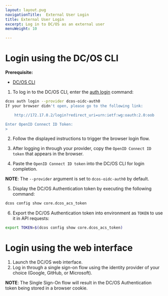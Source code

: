 ```yaml
---
layout: layout.pug
navigationTitle:  External User Login
title: External User Login
excerpt: Log in to DC/OS as an external user
menuWeight: 10

---
```


<!-- The source repository for this topic is https://github.com/dcos/dcos-docs-site -->

# Login using the DC/OS CLI

**Prerequisite:**
- [DC/OS CLI](/1.13/cli/)

1.  To log in to the DC/OS CLI, enter the [auth login](/1.13/cli/command-reference/dcos-auth/dcos-auth-login/) command:

```bash
dcos auth login --provider dcos-oidc-auth0
If your browser didn't open, please go to the following link:

    http://172.17.0.2/login?redirect_uri=urn:ietf:wg:oauth:2.0:oob

Enter OpenID Connect ID Token: 
>
```

2. Follow the displayed instructions to trigger the browser login flow.

3. After logging in through your provider, copy the `OpenID Connect ID token` that appears in the browser.

4. Paste the `OpenID Connect ID token` into the DC/OS CLI for login completion.

**NOTE**: The `--provider` argument is set to `dcos-oidc-auth0` by default.

5. Display the DC/OS Authentication token by executing the following command:

```bash
dcos config show core.dcos_acs_token
```
6. Export the DC/OS Authentication token into environment as `TOKEN` to use it in API requests:
```bash
export TOKEN=$(dcos config show core.dcos_acs_token)
```

# Login using the web interface

1.  Launch the DC/OS web interface.
2.  Log in through a single sign-on flow using the identity provider of your choice (Google, GitHub, or Microsoft).

**NOTE**: The Single Sign-On flow will result in the DC/OS Authentication token being stored in a browser cookie.

